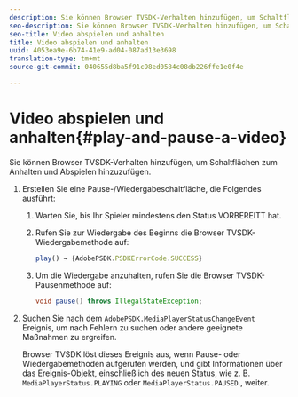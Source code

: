```yaml
---
description: Sie können Browser TVSDK-Verhalten hinzufügen, um Schaltflächen zum Anhalten und Abspielen hinzuzufügen.
seo-description: Sie können Browser TVSDK-Verhalten hinzufügen, um Schaltflächen zum Anhalten und Abspielen hinzuzufügen.
seo-title: Video abspielen und anhalten
title: Video abspielen und anhalten
uuid: 4053ea9e-6b74-41e9-ad04-087ad13e3698
translation-type: tm+mt
source-git-commit: 040655d8ba5f91c98ed0584c08db226ffe1e0f4e

---
```



# Video abspielen und anhalten{#play-and-pause-a-video}

Sie können Browser TVSDK-Verhalten hinzufügen, um Schaltflächen zum Anhalten und Abspielen hinzuzufügen.

1. Erstellen Sie eine Pause-/Wiedergabeschaltfläche, die Folgendes ausführt:
   1. Warten Sie, bis Ihr Spieler mindestens den Status VORBEREITT hat.
   1. Rufen Sie zur Wiedergabe des Beginns die Browser TVSDK-Wiedergabemethode auf:

      ```js
      play() → {AdobePSDK.PSDKErrorCode.SUCCESS}
      ```

   1. Um die Wiedergabe anzuhalten, rufen Sie die Browser TVSDK-Pausenmethode auf:

      ```java
      void pause() throws IllegalStateException;
      ```

1. Suchen Sie nach dem `AdobePSDK.MediaPlayerStatusChangeEvent` Ereignis, um nach Fehlern zu suchen oder andere geeignete Maßnahmen zu ergreifen.

   Browser TVSDK löst dieses Ereignis aus, wenn Pause- oder Wiedergabemethoden aufgerufen werden, und gibt Informationen über das Ereignis-Objekt, einschließlich des neuen Status, wie z. B. `MediaPlayerStatus.PLAYING` oder `MediaPlayerStatus.PAUSED`., weiter.

